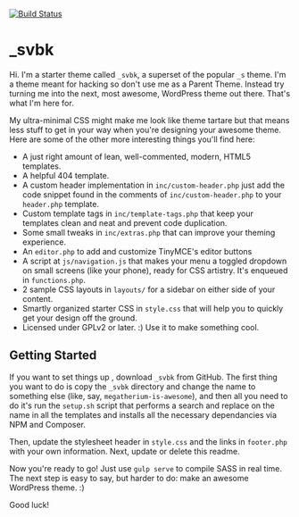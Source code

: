 [![Build Status](https://travis-ci.org/Automattic/_s.svg?branch=master)](https://travis-ci.org/Automattic/_s)

_svbk
===

Hi. I'm a starter theme called `_svbk`, a superset of the popular `_s` theme. I'm a theme meant for hacking so don't use me as a Parent Theme. Instead try turning me into the next, most awesome, WordPress theme out there. That's what I'm here for.

My ultra-minimal CSS might make me look like theme tartare but that means less stuff to get in your way when you're designing your awesome theme. Here are some of the other more interesting things you'll find here:

* A just right amount of lean, well-commented, modern, HTML5 templates.
* A helpful 404 template.
* A custom header implementation in `inc/custom-header.php` just add the code snippet found in the comments of `inc/custom-header.php` to your `header.php` template.
* Custom template tags in `inc/template-tags.php` that keep your templates clean and neat and prevent code duplication.
* Some small tweaks in `inc/extras.php` that can improve your theming experience.
* An `editor.php` to add and customize TinyMCE's editor buttons
* A script at `js/navigation.js` that makes your menu a toggled dropdown on small screens (like your phone), ready for CSS artistry. It's enqueued in `functions.php`.
* 2 sample CSS layouts in `layouts/` for a sidebar on either side of your content.
* Smartly organized starter CSS in `style.css` that will help you to quickly get your design off the ground.
* Licensed under GPLv2 or later. :) Use it to make something cool.

Getting Started
---------------

If you want to set things up , download `_svbk` from GitHub. The first thing you want to do is copy the `_svbk` directory and change the name to something else (like, say, `megatherium-is-awesome`), and then all you need to do it's run the `setup.sh` script that performs a search and replace on the name in all the templates and installs all the necessary dependancies via NPM and Composer.

Then, update the stylesheet header in `style.css` and the links in `footer.php` with your own information. Next, update or delete this readme.

Now you're ready to go! Just use `gulp serve` to compile SASS in real time. The next step is easy to say, but harder to do: make an awesome WordPress theme. :)

Good luck!
